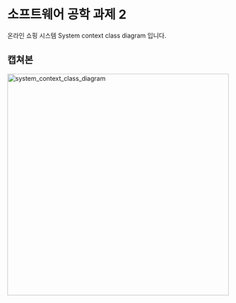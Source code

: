 # 소프트웨어 공학 과제 2

온라인 쇼핑 시스템 System context class diagram 입니다.

## 캡쳐본

<img width="501" alt="system_context_class_diagram" src="https://user-images.githubusercontent.com/48611456/80582234-4c906a80-8a49-11ea-82eb-aa6d9684d23a.PNG">
